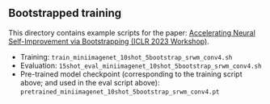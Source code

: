 ## Bootstrapped training

This directory contains example scripts for the paper: [Accelerating Neural Self-Improvement via Bootstrapping (ICLR 2023 Workshop)](https://openreview.net/forum?id=SDwUYcyOCyP).

* Training: `train_miniimagenet_10shot_5bootstrap_srwm_conv4.sh`
* Evaluation: `15shot_eval_miniimagenet_10shot_5bootstrap_srwm_conv4.sh`
* Pre-trained model checkpoint (corresponding to the training script above; and used in the eval script above): `pretrained_miniimagenet_10shot_5bootstrap_srwm_conv4.pt`
